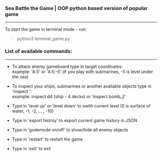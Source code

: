 ### Sea Battle the Game | OOP python based version of popular game
<hr>

To start the game in terminal mode - run:
> python3 terminal_game.py

### List of available commands:
<hr>

- To attack enemy gameboard type in target coordinates:
<br>example: 'A:5' or 'A:5:-5' (if you play with submarines, -5 is level under the sea)

- To inspect your ships, submarines or another avaliable objects type in 'inspect <object code>':
<br>example: inspect d4 (ship - 4 decks) or 'inspect bomb_2'

- Type in 'level up' or 'level down' to swith current level (0 is surface of water, -1, -2, ... , -10)

- Type in 'export histroy' to export current game history in JSON

- Type in 'godemode on/off' to show/hide all enemy objects

- Type in 'restart' to restart the game

- Type in 'exit' to exit